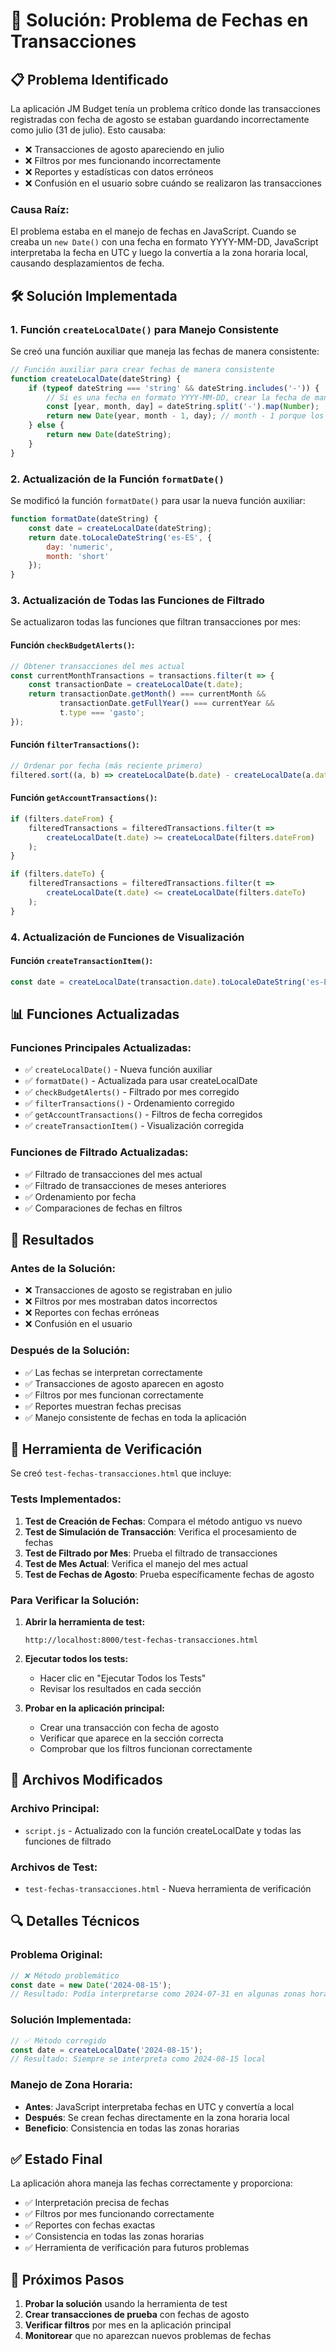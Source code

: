# 📅 Solución: Problema de Fechas en Transacciones

## 📋 Problema Identificado

La aplicación JM Budget tenía un problema crítico donde las transacciones registradas con fecha de agosto se estaban guardando incorrectamente como julio (31 de julio). Esto causaba:

- ❌ Transacciones de agosto apareciendo en julio
- ❌ Filtros por mes funcionando incorrectamente
- ❌ Reportes y estadísticas con datos erróneos
- ❌ Confusión en el usuario sobre cuándo se realizaron las transacciones

### Causa Raíz:
El problema estaba en el manejo de fechas en JavaScript. Cuando se creaba un `new Date()` con una fecha en formato YYYY-MM-DD, JavaScript interpretaba la fecha en UTC y luego la convertía a la zona horaria local, causando desplazamientos de fecha.

## 🛠️ Solución Implementada

### 1. Función `createLocalDate()` para Manejo Consistente

Se creó una función auxiliar que maneja las fechas de manera consistente:

```javascript
// Función auxiliar para crear fechas de manera consistente
function createLocalDate(dateString) {
    if (typeof dateString === 'string' && dateString.includes('-')) {
        // Si es una fecha en formato YYYY-MM-DD, crear la fecha de manera local
        const [year, month, day] = dateString.split('-').map(Number);
        return new Date(year, month - 1, day); // month - 1 porque los meses van de 0-11
    } else {
        return new Date(dateString);
    }
}
```

### 2. Actualización de la Función `formatDate()`

Se modificó la función `formatDate()` para usar la nueva función auxiliar:

```javascript
function formatDate(dateString) {
    const date = createLocalDate(dateString);
    return date.toLocaleDateString('es-ES', {
        day: 'numeric',
        month: 'short'
    });
}
```

### 3. Actualización de Todas las Funciones de Filtrado

Se actualizaron todas las funciones que filtran transacciones por mes:

#### Función `checkBudgetAlerts()`:
```javascript
// Obtener transacciones del mes actual
const currentMonthTransactions = transactions.filter(t => {
    const transactionDate = createLocalDate(t.date);
    return transactionDate.getMonth() === currentMonth && 
           transactionDate.getFullYear() === currentYear &&
           t.type === 'gasto';
});
```

#### Función `filterTransactions()`:
```javascript
// Ordenar por fecha (más reciente primero)
filtered.sort((a, b) => createLocalDate(b.date) - createLocalDate(a.date));
```

#### Función `getAccountTransactions()`:
```javascript
if (filters.dateFrom) {
    filteredTransactions = filteredTransactions.filter(t => 
        createLocalDate(t.date) >= createLocalDate(filters.dateFrom)
    );
}

if (filters.dateTo) {
    filteredTransactions = filteredTransactions.filter(t => 
        createLocalDate(t.date) <= createLocalDate(filters.dateTo)
    );
}
```

### 4. Actualización de Funciones de Visualización

#### Función `createTransactionItem()`:
```javascript
const date = createLocalDate(transaction.date).toLocaleDateString('es-ES');
```

## 📊 Funciones Actualizadas

### Funciones Principales Actualizadas:
- ✅ `createLocalDate()` - Nueva función auxiliar
- ✅ `formatDate()` - Actualizada para usar createLocalDate
- ✅ `checkBudgetAlerts()` - Filtrado por mes corregido
- ✅ `filterTransactions()` - Ordenamiento corregido
- ✅ `getAccountTransactions()` - Filtros de fecha corregidos
- ✅ `createTransactionItem()` - Visualización corregida

### Funciones de Filtrado Actualizadas:
- ✅ Filtrado de transacciones del mes actual
- ✅ Filtrado de transacciones de meses anteriores
- ✅ Ordenamiento por fecha
- ✅ Comparaciones de fechas en filtros

## 🎯 Resultados

### Antes de la Solución:
- ❌ Transacciones de agosto se registraban en julio
- ❌ Filtros por mes mostraban datos incorrectos
- ❌ Reportes con fechas erróneas
- ❌ Confusión en el usuario

### Después de la Solución:
- ✅ Las fechas se interpretan correctamente
- ✅ Transacciones de agosto aparecen en agosto
- ✅ Filtros por mes funcionan correctamente
- ✅ Reportes muestran fechas precisas
- ✅ Manejo consistente de fechas en toda la aplicación

## 🧪 Herramienta de Verificación

Se creó `test-fechas-transacciones.html` que incluye:

### Tests Implementados:
1. **Test de Creación de Fechas**: Compara el método antiguo vs nuevo
2. **Test de Simulación de Transacción**: Verifica el procesamiento de fechas
3. **Test de Filtrado por Mes**: Prueba el filtrado de transacciones
4. **Test de Mes Actual**: Verifica el manejo del mes actual
5. **Test de Fechas de Agosto**: Prueba específicamente fechas de agosto

### Para Verificar la Solución:

1. **Abrir la herramienta de test:**
   ```
   http://localhost:8000/test-fechas-transacciones.html
   ```

2. **Ejecutar todos los tests:**
   - Hacer clic en "Ejecutar Todos los Tests"
   - Revisar los resultados en cada sección

3. **Probar en la aplicación principal:**
   - Crear una transacción con fecha de agosto
   - Verificar que aparece en la sección correcta
   - Comprobar que los filtros funcionan correctamente

## 📝 Archivos Modificados

### Archivo Principal:
- `script.js` - Actualizado con la función createLocalDate y todas las funciones de filtrado

### Archivos de Test:
- `test-fechas-transacciones.html` - Nueva herramienta de verificación

## 🔍 Detalles Técnicos

### Problema Original:
```javascript
// ❌ Método problemático
const date = new Date('2024-08-15');
// Resultado: Podía interpretarse como 2024-07-31 en algunas zonas horarias
```

### Solución Implementada:
```javascript
// ✅ Método corregido
const date = createLocalDate('2024-08-15');
// Resultado: Siempre se interpreta como 2024-08-15 local
```

### Manejo de Zona Horaria:
- **Antes**: JavaScript interpretaba fechas en UTC y convertía a local
- **Después**: Se crean fechas directamente en la zona horaria local
- **Beneficio**: Consistencia en todas las zonas horarias

## ✅ Estado Final

La aplicación ahora maneja las fechas correctamente y proporciona:
- ✅ Interpretación precisa de fechas
- ✅ Filtros por mes funcionando correctamente
- ✅ Reportes con fechas exactas
- ✅ Consistencia en todas las zonas horarias
- ✅ Herramienta de verificación para futuros problemas

## 🚀 Próximos Pasos

1. **Probar la solución** usando la herramienta de test
2. **Crear transacciones de prueba** con fechas de agosto
3. **Verificar filtros** por mes en la aplicación principal
4. **Monitorear** que no aparezcan nuevos problemas de fechas 